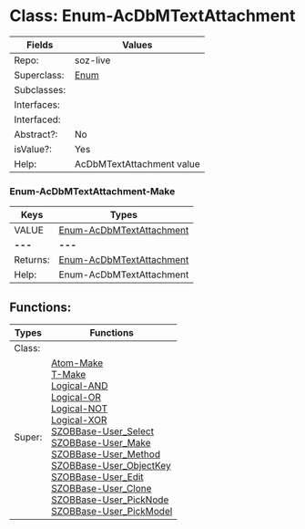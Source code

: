 
# Class:	Enum-AcDbMTextAttachment

| Fields | Values |
| --------- | --------- |
| Repo: | soz-live |
| Superclass: | [Enum](Enum.html) |
| Subclasses: |  |
| Interfaces: |  |
| Interfaced: |  |
| Abstract?: | No |
| isValue?: | Yes |
| Help: | AcDbMTextAttachment value |

### Enum-AcDbMTextAttachment-Make

| Keys | Types |
| --------- | --------- |
| VALUE | [Enum-AcDbMTextAttachment](Enum-AcDbMTextAttachment.html) |
| **---** | **---** |
| Returns: | [Enum-AcDbMTextAttachment](Enum-AcDbMTextAttachment.html) |
| Help: | Enum-AcDbMTextAttachment |


## Functions:

| Types | Functions |
| --------- | --------- |
| Class: |  |
| Super: | [Atom-Make](Atom.html) <br> [T-Make](T.html) <br> [Logical-AND](Logical.html) <br> [Logical-OR](Logical.html) <br> [Logical-NOT](Logical.html) <br> [Logical-XOR](Logical.html) <br> [SZOBBase-User_Select](SZOBBase.html) <br> [SZOBBase-User_Make](SZOBBase.html) <br> [SZOBBase-User_Method](SZOBBase.html) <br> [SZOBBase-User_ObjectKey](SZOBBase.html) <br> [SZOBBase-User_Edit](SZOBBase.html) <br> [SZOBBase-User_Clone](SZOBBase.html) <br> [SZOBBase-User_PickNode](SZOBBase.html) <br> [SZOBBase-User_PickModel](SZOBBase.html) |


